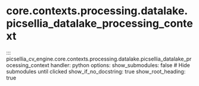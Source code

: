 # core.contexts.processing.datalake.picsellia_datalake_processing_context

::: picsellia_cv_engine.core.contexts.processing.datalake.picsellia_datalake_processing_context
    handler: python
    options:
        show_submodules: false  # Hide submodules until clicked
        show_if_no_docstring: true
        show_root_heading: true
